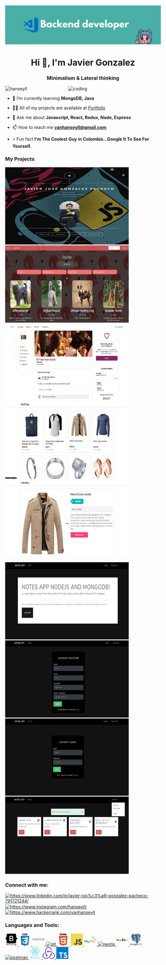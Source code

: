 ![MasterHead](https://github.com/hanseyll/hanseyll/blob/main/Imgs/cover.png)
<h1 align="center">Hi 👋, I'm Javier Gonzalez</h1>
<h3 align="center">Minimalism & Lateral thinking</h3>
<img align="right" alt="coding" width="300" src="https://i.pinimg.com/originals/f3/42/b9/f342b94c920d2b7bbf20cb8a63e52762.gif"/>


<p align="left"> <img src="https://komarev.com/ghpvc/?username=hanseyll&label=Profile%20views&color=0e75b6&style=flat" alt="hanseyll" /> </p>



- 🌱 I’m currently learning **MongoDB, Java**

- 👨‍💻 All of my projects are available at [Portfolio](https://website-deploy-mocha.vercel.app/)

- 💬 Ask me about **Javascript, React, Redux, Node, Express**

- 📫 How to reach me **vanhanseyll@gmail.com**

- ⚡ Fun fact **I'm The Coolest Guy in Colombia…Google It To See For Yourself.**

<h3>My Projects</h3>

<p>
  <a><img src="https://github.com/hanseyll/hanseyll/blob/main/Imgs/P1.png" width="400px" height="250px"></a>
  <a><img src="https://github.com/hanseyll/hanseyll/blob/main/Imgs/P2.png" width="400px" height="250px"></a>
  <a><img src="https://github.com/hanseyll/hanseyll/blob/main/Imgs/P3.png" width="400px" height="250px"></a>
  <a><img src="https://github.com/hanseyll/hanseyll/blob/main/Imgs/P4.png" width="400px" height="250px"></a>
  <a><img src="https://github.com/hanseyll/hanseyll/blob/main/Imgs/P5.png" width="400px" height="250px"></a>
</p>
<p>
  <a><img src="https://github.com/hanseyll/hanseyll/blob/main/Imgs/firstSideNotesApp.png" width="400px" height="250px"></a>
  <a><img src="https://github.com/hanseyll/hanseyll/blob/main/Imgs/registerSideAppNotes.png" width="400px" height="250px"></a>
  <a><img src="https://github.com/hanseyll/hanseyll/blob/main/Imgs/loginSideAppNotes.png" width="400px" height="250px"></a>
  <a><img src="https://github.com/hanseyll/hanseyll/blob/main/Imgs/notesSidesAppNotes.png" width="400px" height="250px"></a>
</p>

<h3 align="left">Connect with me:</h3>
<p align="left">
<a href="https://www.linkedin.com/in/javier-jos%C3%A9-gonzalez-pacheco-791721244/" target="blank"><img align="center" src="https://raw.githubusercontent.com/rahuldkjain/github-profile-readme-generator/master/src/images/icons/Social/linked-in-alt.svg" alt="https://www.linkedin.com/in/javier-jos%c3%a9-gonzalez-pacheco-791721244/" height="30" width="40" /></a>
<a href="https://www.instagram.com/hanseyll/" target="blank"><img align="center" src="https://raw.githubusercontent.com/rahuldkjain/github-profile-readme-generator/master/src/images/icons/Social/instagram.svg" alt="https://www.instagram.com/hanseyll/" height="30" width="40" /></a>
<a href="https://www.hackerrank.com/vanhanseyll" target="blank"><img align="center" src="https://raw.githubusercontent.com/rahuldkjain/github-profile-readme-generator/master/src/images/icons/Social/hackerrank.svg" alt="https://www.hackerrank.com/vanhanseyll" height="30" width="40" /></a>
</p>

<h3 align="left">Languages and Tools:</h3>
<p align="left"> <a href="https://getbootstrap.com" target="_blank" rel="noreferrer"> <img src="https://raw.githubusercontent.com/devicons/devicon/master/icons/bootstrap/bootstrap-plain-wordmark.svg" alt="bootstrap" width="40" height="40"/> </a> <a href="https://www.w3schools.com/css/" target="_blank" rel="noreferrer"> <img src="https://raw.githubusercontent.com/devicons/devicon/master/icons/css3/css3-original-wordmark.svg" alt="css3" width="40" height="40"/> </a> <a href="https://expressjs.com" target="_blank" rel="noreferrer"> <img src="https://raw.githubusercontent.com/devicons/devicon/master/icons/express/express-original-wordmark.svg" alt="express" width="40" height="40"/> </a> <a href="https://git-scm.com/" target="_blank" rel="noreferrer"> <img src="https://www.vectorlogo.zone/logos/git-scm/git-scm-icon.svg" alt="git" width="40" height="40"/> </a> <a href="https://www.w3.org/html/" target="_blank" rel="noreferrer"> <img src="https://raw.githubusercontent.com/devicons/devicon/master/icons/html5/html5-original-wordmark.svg" alt="html5" width="40" height="40"/> </a> <a href="https://developer.mozilla.org/en-US/docs/Web/JavaScript" target="_blank" rel="noreferrer"> <img src="https://raw.githubusercontent.com/devicons/devicon/master/icons/javascript/javascript-original.svg" alt="javascript" width="40" height="40"/> </a> <a href="https://www.mysql.com/" target="_blank" rel="noreferrer"> <img src="https://raw.githubusercontent.com/devicons/devicon/master/icons/mysql/mysql-original-wordmark.svg" alt="mysql" width="40" height="40"/> </a> <a href="https://nextjs.org/" target="_blank" rel="noreferrer"> <img src="https://cdn.worldvectorlogo.com/logos/nextjs-2.svg" alt="nextjs" width="40" height="40"/> </a> <a href="https://nodejs.org" target="_blank" rel="noreferrer"> <img src="https://raw.githubusercontent.com/devicons/devicon/master/icons/nodejs/nodejs-original-wordmark.svg" alt="nodejs" width="40" height="40"/> </a> <a href="https://www.postgresql.org" target="_blank" rel="noreferrer"> <img src="https://raw.githubusercontent.com/devicons/devicon/master/icons/postgresql/postgresql-original-wordmark.svg" alt="postgresql" width="40" height="40"/> </a> <a href="https://postman.com" target="_blank" rel="noreferrer"> <img src="https://www.vectorlogo.zone/logos/getpostman/getpostman-icon.svg" alt="postman" width="40" height="40"/> </a> <a href="https://reactjs.org/" target="_blank" rel="noreferrer"> <img src="https://raw.githubusercontent.com/devicons/devicon/master/icons/react/react-original-wordmark.svg" alt="react" width="40" height="40"/> </a> <a href="https://redux.js.org" target="_blank" rel="noreferrer"> <img src="https://raw.githubusercontent.com/devicons/devicon/master/icons/redux/redux-original.svg" alt="redux" width="40" height="40"/> </a> <a href="https://www.typescriptlang.org/" target="_blank" rel="noreferrer"> <img src="https://raw.githubusercontent.com/devicons/devicon/master/icons/typescript/typescript-original.svg" alt="typescript" width="40" height="40"/> </a> </p>


